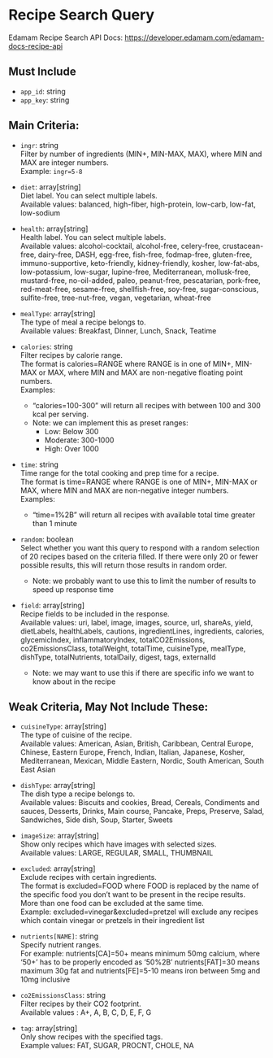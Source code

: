 # Recipe Search Query

Edamam Recipe Search API Docs: https://developer.edamam.com/edamam-docs-recipe-api

## Must Include

- `app_id`: string
- `app_key`: string

## Main Criteria:

- `ingr`: string  
  Filter by number of ingredients (MIN+, MIN-MAX, MAX), where MIN and MAX are integer numbers.  
  Example: `ingr=5-8`

- `diet`: array[string]  
  Diet label. You can select multiple labels.  
  Available values: balanced, high-fiber, high-protein, low-carb, low-fat, low-sodium

- `health`: array[string]  
  Health label. You can select multiple labels.  
  Available values: alcohol-cocktail, alcohol-free, celery-free, crustacean-free, dairy-free, DASH, egg-free, fish-free, fodmap-free, gluten-free, immuno-supportive, keto-friendly, kidney-friendly, kosher, low-fat-abs, low-potassium, low-sugar, lupine-free, Mediterranean, mollusk-free, mustard-free, no-oil-added, paleo, peanut-free, pescatarian, pork-free, red-meat-free, sesame-free, shellfish-free, soy-free, sugar-conscious, sulfite-free, tree-nut-free, vegan, vegetarian, wheat-free

- `mealType`: array[string]  
  The type of meal a recipe belongs to.  
  Available values: Breakfast, Dinner, Lunch, Snack, Teatime

- `calories`: string  
  Filter recipes by calorie range.  
  The format is calories=RANGE where RANGE is in one of MIN+, MIN-MAX or MAX, where MIN and MAX are non-negative floating point numbers.  
  Examples:

  - “calories=100-300” will return all recipes with between 100 and 300 kcal per serving.
  - Note: we can implement this as preset ranges:
    - Low: Below 300
    - Moderate: 300-1000
    - High: Over 1000

- `time`: string  
  Time range for the total cooking and prep time for a recipe.  
  The format is time=RANGE where RANGE is one of MIN+, MIN-MAX or MAX, where MIN and MAX are non-negative integer numbers.  
  Examples:

  - “time=1%2B” will return all recipes with available total time greater than 1 minute

- `random`: boolean  
  Select whether you want this query to respond with a random selection of 20 recipes based on the criteria filled. If there were only 20 or fewer possible results, this will return those results in random order.

  - Note: we probably want to use this to limit the number of results to speed up response time

- `field`: array[string]  
  Recipe fields to be included in the response.  
  Available values: uri, label, image, images, source, url, shareAs, yield, dietLabels, healthLabels, cautions, ingredientLines, ingredients, calories, glycemicIndex, inflammatoryIndex, totalCO2Emissions, co2EmissionsClass, totalWeight, totalTime, cuisineType, mealType, dishType, totalNutrients, totalDaily, digest, tags, externalId
  - Note: we may want to use this if there are specific info we want to know about in the recipe

## Weak Criteria, May Not Include These:

- `cuisineType`: array[string]  
  The type of cuisine of the recipe.  
  Available values: American, Asian, British, Caribbean, Central Europe, Chinese, Eastern Europe, French, Indian, Italian, Japanese, Kosher, Mediterranean, Mexican, Middle Eastern, Nordic, South American, South East Asian

- `dishType`: array[string]  
  The dish type a recipe belongs to.  
  Available values: Biscuits and cookies, Bread, Cereals, Condiments and sauces, Desserts, Drinks, Main course, Pancake, Preps, Preserve, Salad, Sandwiches, Side dish, Soup, Starter, Sweets

- `imageSize`: array[string]  
  Show only recipes which have images with selected sizes.  
  Available values: LARGE, REGULAR, SMALL, THUMBNAIL

- `excluded`: array[string]  
  Exclude recipes with certain ingredients.  
  The format is excluded=FOOD where FOOD is replaced by the name of the specific food you don’t want to be present in the recipe results. More than one food can be excluded at the same time.  
  Example: excluded=vinegar&excluded=pretzel will exclude any recipes which contain vinegar or pretzels in their ingredient list

- `nutrients[NAME]`: string  
  Specify nutrient ranges.  
  For example: nutrients[CA]=50+ means minimum 50mg calcium, where ‘50+’ has to be properly encoded as ‘50%2B’ nutrients[FAT]=30 means maximum 30g fat and nutrients[FE]=5-10 means iron between 5mg and 10mg inclusive

- `co2EmissionsClass`: string  
  Filter recipes by their CO2 footprint.  
  Available values : A+, A, B, C, D, E, F, G

- `tag`: array[string]  
  Only show recipes with the specified tags.  
  Example values: FAT, SUGAR, PROCNT, CHOLE, NA
